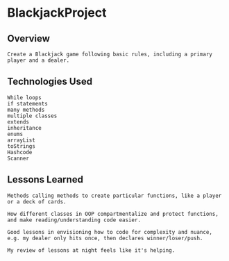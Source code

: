 # BlackjackProject

## Overview
	Create a Blackjack game following basic rules, including a primary player and a dealer.

## Technologies Used
	While loops
	if statements
	many methods
	multiple classes
	extends
	inheritance
	enums
	arrayList
	toStrings
	Hashcode
	Scanner

## Lessons Learned
	Methods calling methods to create particular functions, like a player or a deck of cards.
	
	How different classes in OOP compartmentalize and protect functions, and make reading/understanding code easier.
	
	Good lessons in envisioning how to code for complexity and nuance, e.g. my dealer only hits once, then declares winner/loser/push.
	
	My review of lessons at night feels like it's helping.

